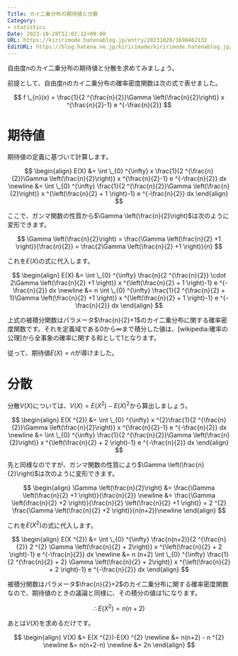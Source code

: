 ```yaml
---
Title: カイ二乗分布の期待値と分散
Category:
- statistics
Date: 2023-10-28T12:02:12+09:00
URL: https://kiririmode.hatenablog.jp/entry/20231028/1698462132
EditURL: https://blog.hatena.ne.jp/kiririmode/kiririmode.hatenablog.jp/atom/entry/6801883189054031206
---
```


自由度$n$のカイ二乗分布の期待値と分散を求めてみましょう。

前提として、自由度$n$のカイ二乗分布の確率密度関数は次の式で表せました。

$$
f \_{n}(x) = \frac{1}{2 ^{\frac{n}{2}}\Gamma \left(\frac{n}{2}\right)} x ^{\frac{n}{2}-1} e ^{-\frac{n}{2}}
$$

# 期待値

期待値の定義に基づいて計算します。

$$
\begin{align}
E(X) &= \int \_{0} ^{\infty} x \frac{1}{2 ^{\frac{n}{2}}\Gamma \left(\frac{n}{2}\right)} x ^{\frac{n}{2}-1} e ^{-\frac{n}{2}} dx \newline
  &= \int \_{0} ^{\infty} \frac{1}{2 ^{\frac{n}{2}}\Gamma \left(\frac{n}{2}\right)} x ^{\left(\frac{n}{2} + 1 \right)-1} e ^{-\frac{n}{2}} dx
\end{align}
$$

ここで、ガンマ関数の性質から$\Gamma \left(\frac{n}{2}\right)$は次のように変形できます。

$$
\Gamma \left(\frac{n}{2}\right) = \frac{\Gamma \left(\frac{n}{2} +1 \right)}{\frac{n}{2}} = \frac{2\Gamma \left(\frac{n}{2} +1 \right)}{n}
$$

これを$E(X)$の式に代入します。

$$
\begin{align}
E(X) &= \int \_{0} ^{\infty} \frac{n}{2 ^{\frac{n}{2}} \cdot 2\Gamma \left(\frac{n}{2} +1 \right)} x ^{\left(\frac{n}{2} + 1 \right)-1} e ^{-\frac{n}{2}} dx \newline
  &= n \int \_{0} ^{\infty} \frac{1}{2 ^{\frac{n}{2} + 1}\Gamma \left(\frac{n}{2} +1 \right)} x ^{\left(\frac{n}{2} + 1 \right)-1} e ^{-\frac{n}{2}} dx
\end{align}
$$

上式の被積分関数はパラメータ$\frac{n}{2}+1$のカイ二乗分布に関する確率密度関数です。それを定義域である$0$から$\infty$まで積分した値は、[wikipedia:確率の公理]から全事象の確率に関する和として$1$となります。

従って、期待値$E(X)=n$が導けました。

# 分散

分散$V(X)$については、$V(X)=E(X ^{2})-E(X) ^{2}$から算出しましょう。

$$
\begin{align}
E(X ^{2}) &= \int \_{0} ^{\infty} x ^{2}\frac{1}{2 ^{\frac{n}{2}}\Gamma \left(\frac{n}{2}\right)} x ^{\frac{n}{2}-1} e ^{-\frac{n}{2}} dx \newline
  &= \int \_{0} ^{\infty} \frac{1}{2 ^{\frac{n}{2}}\Gamma \left(\frac{n}{2}\right)} x ^{\left(\frac{n}{2} + 2 \right)-1} e ^{-\frac{n}{2}} dx
\end{align}
$$

先と同様なのですが、ガンマ関数の性質により$\Gamma \left(\frac{n}{2}\right)$は次のように変形できます。

$$
\begin{align}
\Gamma \left(\frac{n}{2}\right) &= \frac{\Gamma \left(\frac{n}{2} +1 \right)}{\frac{n}{2}} \newline
  &= \frac{\Gamma \left(\frac{n}{2} +2 \right)}{\frac{n}{2} \left(\frac{n}{2} +1 \right)} = 2 ^{2} \frac{\Gamma \left(\frac{n}{2} +2 \right)}{n(n+2)}\newline
\end{align}
$$

これを$E(X ^{2})$の式に代入します。

$$
\begin{align}
E(X ^{2}) &= \int \_{0} ^{\infty} \frac{n(n+2)}{2 ^{\frac{n}{2}} 2 ^{2} \Gamma \left(\frac{n}{2} + 2\right)} x ^{\left(\frac{n}{2} + 2 \right)-1} e ^{-\frac{n}{2}} dx \newline
  &= n (n+2) \int \_{0} ^{\infty} \frac{1}{2 ^{\frac{n}{2} + 2} \Gamma \left(\frac{n}{2} + 2\right)} x ^{\left(\frac{n}{2} + 2 \right)-1} e ^{-\frac{n}{2}} dx
\end{align}
$$

被積分関数はパラメータ$\frac{n}{2}+2$のカイ二乗分布に関する確率密度関数なので、期待値のときの議論と同様に、その積分の値は1になります。

$$
\therefore E(X ^{2}) = n(n+2)
$$

あとは$V(X)$を求めるだけです。

$$
\begin{align}
V(X) &= E(X ^{2})-E(X) ^{2} \newline
  &= n(n+2) - n ^{2} \newline
  &= n(n+2-n) \newline
  &= 2n
\end{align}
$$
